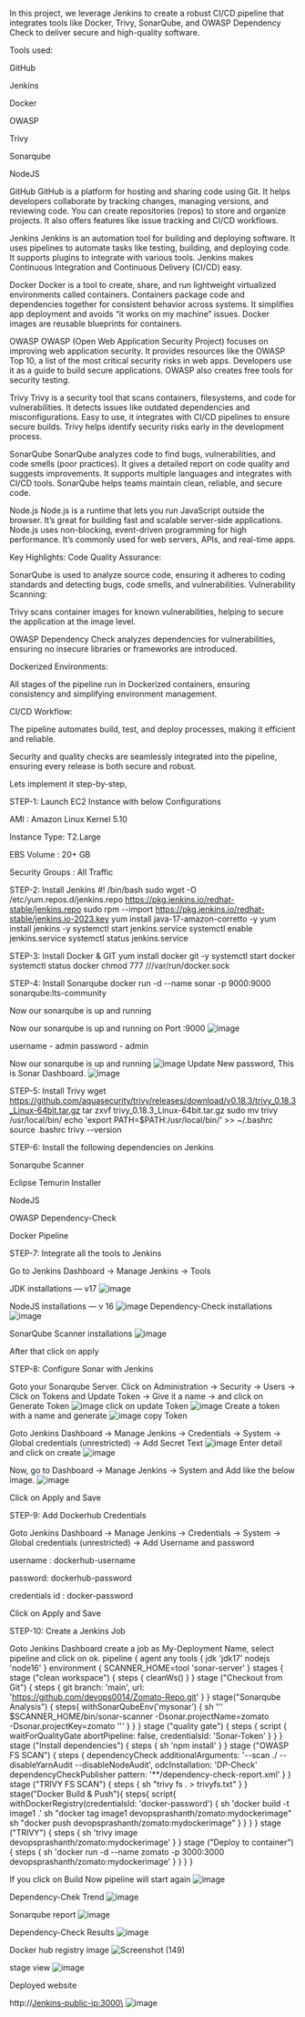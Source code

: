 In this project, we leverage Jenkins to create a robust CI/CD pipeline that integrates tools like Docker, Trivy, SonarQube, and OWASP Dependency Check to deliver secure and high-quality software.

Tools used:

GitHub

Jenkins

Docker

OWASP

Trivy

Sonarqube

NodeJS


GitHub
GitHub is a platform for hosting and sharing code using Git. It helps developers collaborate by tracking changes, managing versions, and reviewing code. You can create repositories (repos) to store and organize projects. It also offers features like issue tracking and CI/CD workflows.

Jenkins
Jenkins is an automation tool for building and deploying software. It uses pipelines to automate tasks like testing, building, and deploying code. It supports plugins to integrate with various tools. Jenkins makes Continuous Integration and Continuous Delivery (CI/CD) easy.

Docker
Docker is a tool to create, share, and run lightweight virtualized environments called containers. Containers package code and dependencies together for consistent behavior across systems. It simplifies app deployment and avoids “it works on my machine” issues. Docker images are reusable blueprints for containers.

OWASP
OWASP (Open Web Application Security Project) focuses on improving web application security. It provides resources like the OWASP Top 10, a list of the most critical security risks in web apps. Developers use it as a guide to build secure applications. OWASP also creates free tools for security testing.

Trivy
Trivy is a security tool that scans containers, filesystems, and code for vulnerabilities. It detects issues like outdated dependencies and misconfigurations. Easy to use, it integrates with CI/CD pipelines to ensure secure builds. Trivy helps identify security risks early in the development process.

SonarQube
SonarQube analyzes code to find bugs, vulnerabilities, and code smells (poor practices). It gives a detailed report on code quality and suggests improvements. It supports multiple languages and integrates with CI/CD tools. SonarQube helps teams maintain clean, reliable, and secure code.

Node.js
Node.js is a runtime that lets you run JavaScript outside the browser. It’s great for building fast and scalable server-side applications. Node.js uses non-blocking, event-driven programming for high performance. It’s commonly used for web servers, APIs, and real-time apps.

Key Highlights:
Code Quality Assurance:

SonarQube is used to analyze source code, ensuring it adheres to coding standards and detecting bugs, code smells, and vulnerabilities.
Vulnerability Scanning:

Trivy scans container images for known vulnerabilities, helping to secure the application at the image level.

OWASP Dependency Check analyzes dependencies for vulnerabilities, ensuring no insecure libraries or frameworks are introduced.

Dockerized Environments:

All stages of the pipeline run in Dockerized containers, ensuring consistency and simplifying environment management.

CI/CD Workflow:

The pipeline automates build, test, and deploy processes, making it efficient and reliable.

Security and quality checks are seamlessly integrated into the pipeline, ensuring every release is both secure and robust.

Lets implement it step-by-step,

STEP-1: Launch EC2 Instance with below Configurations

AMI : Amazon Linux Kernel 5.10

Instance Type: T2.Large

EBS Volume : 20+ GB

Security Groups : All Traffic

STEP-2: Install Jenkins
#! /bin/bash
sudo wget -O /etc/yum.repos.d/jenkins.repo https://pkg.jenkins.io/redhat-stable/jenkins.repo 
sudo rpm --import https://pkg.jenkins.io/redhat-stable/jenkins.io-2023.key
yum install java-17-amazon-corretto -y 
yum install jenkins -y
systemctl start jenkins.service 
systemctl enable jenkins.service 
systemctl status jenkins.service

STEP-3: Install Docker & GIT
yum install docker git -y
systemctl start docker
systemctl status docker
chmod 777 ///var/run/docker.sock

STEP-4: Install Sonarqube
docker run -d --name sonar -p 9000:9000 sonarqube:lts-community

Now our sonarqube is up and running

Now our sonarqube is up and running on Port :9000
![image](https://github.com/user-attachments/assets/c4cea82d-7f65-4546-9668-345a03c8209e)

username - admin
password - admin

Now our sonarqube is up and running
![image](https://github.com/user-attachments/assets/41fe59a6-80f3-4583-8ead-e47db4854b3f)
Update New password, This is Sonar Dashboard.
![image](https://github.com/user-attachments/assets/711fded6-7828-4989-99cb-9675d7788efe)

STEP-5: Install Trivy
wget https://github.com/aquasecurity/trivy/releases/download/v0.18.3/trivy_0.18.3_Linux-64bit.tar.gz
tar zxvf trivy_0.18.3_Linux-64bit.tar.gz
sudo mv trivy /usr/local/bin/
echo 'export PATH=$PATH:/usr/local/bin/' >> ~/.bashrc
source .bashrc
trivy --version

STEP-6: Install the following dependencies on Jenkins

Sonarqube Scanner

Eclipse Temurin Installer

NodeJS

OWASP Dependency-Check

Docker Pipeline

STEP-7: Integrate all the tools to Jenkins

Go to Jenkins Dashboard → Manage Jenkins → Tools

JDK installations — v17
![image](https://github.com/user-attachments/assets/0d8f88c8-0ffa-4e22-ae64-7bcc3cebd970)

NodeJS installations — v 16
![image](https://github.com/user-attachments/assets/0199e591-b63d-4d9a-844f-b000b303af1d)
Dependency-Check installations
![image](https://github.com/user-attachments/assets/090f5e32-0b66-4e21-95d6-395c2be4f0de)

SonarQube Scanner installations
![image](https://github.com/user-attachments/assets/7e7936b4-c95f-4e8a-9ee9-40dcda6e1e38)

After that click on apply

STEP-8: Configure Sonar with Jenkins

Goto your Sonarqube Server. Click on Administration → Security → Users → Click on Tokens and Update Token → Give it a name → and click on Generate Token
![image](https://github.com/user-attachments/assets/e13e5325-77a8-4bb2-876d-08629b199fb5)
click on update Token
![image](https://github.com/user-attachments/assets/edef5fba-41c2-4a41-9cae-d7ca3dcc713a)
Create a token with a name and generate
![image](https://github.com/user-attachments/assets/81b59b21-1103-4180-8058-702bb15d3a69)
copy Token

Goto Jenkins Dashboard → Manage Jenkins → Credentials → System → Global credentials (unrestricted) → Add Secret Text
![image](https://github.com/user-attachments/assets/57c3037d-5223-428a-9bd8-850f66c5eda7)
Enter detail and click on create
![image](https://github.com/user-attachments/assets/c67173e2-32f9-4312-a89a-ac3314bd25fa)

Now, go to Dashboard → Manage Jenkins → System and Add like the below image.
![image](https://github.com/user-attachments/assets/0bfb02e4-0cfb-464d-804f-b911f22f750c)

Click on Apply and Save

STEP-9: Add Dockerhub Credentials

Goto Jenkins Dashboard → Manage Jenkins → Credentials → System → Global credentials (unrestricted) → Add Username and password

username : dockerhub-username

password: dockerhub-password

credentials id : docker-password

Click on Apply and Save

STEP-10: Create a Jenkins Job

Goto Jenkins Dashboard create a job as My-Deployment Name, select pipeline and click on ok.
pipeline {
    agent any
    tools {
        jdk 'jdk17'
        nodejs 'node16'
    }
    environment {
        SCANNER_HOME=tool 'sonar-server'
    }
    stages {
        stage ("clean workspace") {
            steps {
                cleanWs()
            }
        }
        stage ("Checkout from Git") {
            steps {
                git branch: 'main', url: 'https://github.com/devops0014/Zomato-Repo.git'
            }
        }
        stage("Sonarqube Analysis") {
            steps{
                withSonarQubeEnv('mysonar') {
                    sh ''' $SCANNER_HOME/bin/sonar-scanner -Dsonar.projectName=zomato \
                    -Dsonar.projectKey=zomato '''
                }
            }
        }
        stage ("quality gate") {
            steps {
                script {
                    waitForQualityGate abortPipeline: false, credentialsId: 'Sonar-Token'
                }
            }
        }
        stage ("Install dependencies") {
            steps {
                sh 'npm install'
            }
        }
        stage ("OWASP FS SCAN") {
            steps {
                dependencyCheck additionalArguments: '--scan ./ --disableYarnAudit --disableNodeAudit', odcInstallation: 'DP-Check'
                dependencyCheckPublisher pattern: '**/dependency-check-report.xml'
            }
        }
        stage ("TRIVY FS SCAN") {
            steps {
                sh "trivy fs . > trivyfs.txt"
            }
        }
        stage("Docker Build & Push"){
            steps{
                script{
                    withDockerRegistry(credentialsId: 'docker-password') {
                        sh 'docker build -t image1 .'
                        sh "docker tag image1 devopsprashanth/zomato:mydockerimage"
                        sh "docker push devopsprashanth/zomato:mydockerimage"
                    }
                }
            }
        }
        stage ("TRIVY") {
            steps {
                sh 'trivy image devopsprashanth/zomato:mydockerimage'
            }
        }
        stage ("Deploy to container") {
            steps {
                sh 'docker run -d --name zomato -p 3000:3000 devopsprashanth/zomato:mydockerimage'
            }
        }
    }
}


If you click on Build Now pipeline will start again
![image](https://github.com/user-attachments/assets/816dc5c0-b762-458c-bae0-d7a42c8cb749)

Dependency-Chek Trend
![image](https://github.com/user-attachments/assets/e4eeb67c-ffa1-4f23-bddd-8dbf81a862bd)

Sonarqube report
![image](https://github.com/user-attachments/assets/4fd32d4a-bb66-43c8-a620-68dc854c63c3)

Dependency-Check Results
![image](https://github.com/user-attachments/assets/c4d80f05-06c5-4981-a3c2-47aab7e2f395)

Docker hub registry image
![Screenshot (149)](https://github.com/user-attachments/assets/0ef23368-82c0-4782-800a-0825bd5ede68)

stage view
![image](https://github.com/user-attachments/assets/285b1a05-d1b2-4658-aae3-0f7a82f323f9)

Deployed website

http://<Jenkins-public-ip:3000\>
![image](https://github.com/user-attachments/assets/39f8072e-e114-4e1c-bfec-cb79c626782a)


